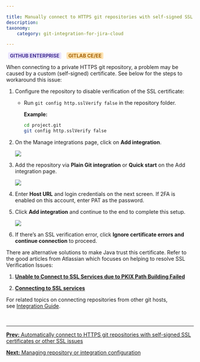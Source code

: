 ```yaml
---

title: Manually connect to HTTPS git repositories with self-signed SSL certificates or other SSL issues
description:
taxonomy:
    category: git-integration-for-jira-cloud

---
```


<b style='background-color:#EAE5FE; padding:1px 5px; color:#412C92; border-radius:3px; margin: 0 5px; font-size: small;'>GITHUB ENTERPRISE</b> <b style='background-color:#FFE3B2; padding:1px 5px; color:#A35F00; border-radius:3px; margin: 0 5px; font-size: small;'>GITLAB CE/EE</b>

When connecting to a private HTTPS git repository, a problem may be caused by a custom (self-signed) certificate. See below for the steps to workaround this issue:

1.  Configure the repository to disable verification of the SSL certificate:

    *   Run `git config http.sslVerify false` in the repository folder.

        **Example:**

        ```bash
        cd project.git
        git config http.sslVerify false
        ```

2.  On the Manage integrations page, click on **Add integration**.

    ![](/wp-content/uploads/gij-gitcloud-managed-ui-integrations-page.png)

3.  Add the repository via **Plain Git integration** or **Quick start** on the Add integration page.

    ![](/wp-content/uploads/gij-add-new-integration-plain-git-sel.png)

4.  Enter **Host URL** and login credentials on the next screen. If 2FA is enabled on this account, enter PAT as the password.

5.  Click **Add integration** and continue to the end to complete this setup.

    ![](/wp-content/uploads/gij-gitserver-gitlab-server-bad-ssl-example-c.png)

6.  If there’s an SSL verification error, click **Ignore certificate errors and continue connection** to proceed.

There are alternative solutions to make Java trust this certificate. Refer to the good articles from Atlassian which focuses on helping to resolve SSL Verification Issues:

1.  [**Unable to Connect to SSL Services due to PKIX Path Building Failed**](https://confluence.atlassian.com/kb/unable-to-connect-to-ssl-services-due-to-pkix-path-building-failed-779355358.html)

2.  [**Connecting to SSL services**](https://confluence.atlassian.com/jira/connecting-to-ssl-services-117455.html)


For related topics on connecting repositories from other git hosts, see [Integration Guide](/git-integration-for-jira-cloud/integration-guide-gij-cloud).

&nbsp;
* * *

[**Prev:** Automatically connect to HTTPS git repositories with self-signed SSL certificates or other SSL issues](/git-integration-for-jira-cloud/automatically-connect-to-https-git-repositories-with-self-signed-ssl-certificates-or-other-ssl-issues-gij-cloud)

[**Next:** Managing repository or integration configuration](/git-integration-for-jira-cloud/managing-integration-or-repository-configuration-gij-cloud)

